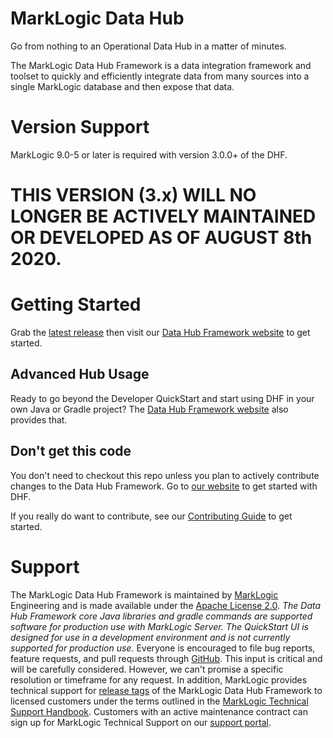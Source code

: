 # MarkLogic Data Hub

Go from nothing to an Operational Data Hub in a matter of minutes.  

The MarkLogic Data Hub Framework is a data integration framework and toolset to quickly and efficiently integrate data from many sources into a single MarkLogic database and then expose that data.

# Version Support
MarkLogic 9.0-5 or later is required with version 3.0.0+ of the DHF.
# THIS VERSION (3.x) WILL NO LONGER BE ACTIVELY MAINTAINED OR DEVELOPED AS OF AUGUST 8th 2020.

# Getting Started
Grab the [latest release](https://github.com/marklogic/marklogic-data-hub/releases) then visit our [Data Hub Framework website](https://marklogic.github.io/marklogic-data-hub/) to get started.


## Advanced Hub Usage
Ready to go beyond the Developer QuickStart and start using DHF in your own Java or Gradle project? The [Data Hub Framework website](https://marklogic.github.io/marklogic-data-hub/) also provides that.

## Don't get this code
You don't need to checkout this repo unless you plan to actively contribute changes to the Data Hub Framework. Go to [our website](https://marklogic.github.io/marklogic-data-hub/) to get started with DHF.

If you really do want to contribute, see our [Contributing Guide](https://github.com/marklogic/marklogic-data-hub/blob/master/CONTRIBUTING.md) to get started.

# Support

The MarkLogic Data Hub Framework is maintained by [MarkLogic][marklogic] 
Engineering and is made available under the [Apache License 2.0][apache]. _The 
Data Hub Framework core Java libraries and gradle commands are supported 
software for production use with MarkLogic Server. The QuickStart UI is 
designed for use in a development environment and is not currently supported 
for production use._ Everyone is encouraged to file bug reports, feature 
requests, and pull requests through [GitHub][issues]. This input is critical 
and will be carefully considered. However, we can't promise a specific 
resolution or timeframe for any request. In addition, MarkLogic provides 
technical support for [release tags][releases] of the MarkLogic Data Hub 
Framework to licensed customers under the terms outlined in the [MarkLogic 
Technical Support Handbook][handbook]. Customers with an active maintenance 
contract can sign up for MarkLogic Technical Support on our 
[support portal][support].

[marklogic]: https://www.marklogic.com/
[apache]: https://www.apache.org/licenses/LICENSE-2.0
[issues]: https://github.com/marklogic/marklogic-data-hub/issues
[releases]: https://github.com/marklogic/marklogic-data-hub/releases
[handbook]: http://www.marklogic.com/files/Mark_Logic_Support_Handbook.pdf
[support]: https://help.marklogic.com/
